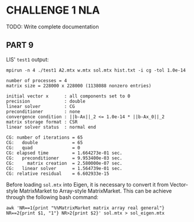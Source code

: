 # CHALLENGE 1 NLA
 TODO: Write complete documentation

 ## PART 9
 LIS' `test1` output: 
 ```
 mpirun -n 4 ./test1 A2.mtx w.mtx sol.mtx hist.txt -i cg -tol 1.0e-14

number of processes = 4
matrix size = 228000 x 228000 (1138088 nonzero entries)

initial vector x      : all components set to 0
precision             : double
linear solver         : CG
preconditioner        : none
convergence condition : ||b-Ax||_2 <= 1.0e-14 * ||b-Ax_0||_2
matrix storage format : CSR
linear solver status  : normal end

CG: number of iterations = 65
CG:   double             = 65
CG:   quad               = 0
CG: elapsed time         = 1.664273e-01 sec.
CG:   preconditioner     = 9.953400e-03 sec.
CG:     matrix creation  = 2.580000e-07 sec.
CG:   linear solver      = 1.564739e-01 sec.
CG: relative residual    = 6.602933e-15

 ```
Before loading `sol.mtx` into Eigen, it is necessary to convert it from Vector-style MatrixMarket to Array-style MatrixMarket. This can be achieve through the following bash command: 
```
awk 'NR==1{print "%%MatrixMarket matrix array real general"} NR==2{print $1, "1"} NR>2{print $2}' sol.mtx > sol_eigen.mtx

```
